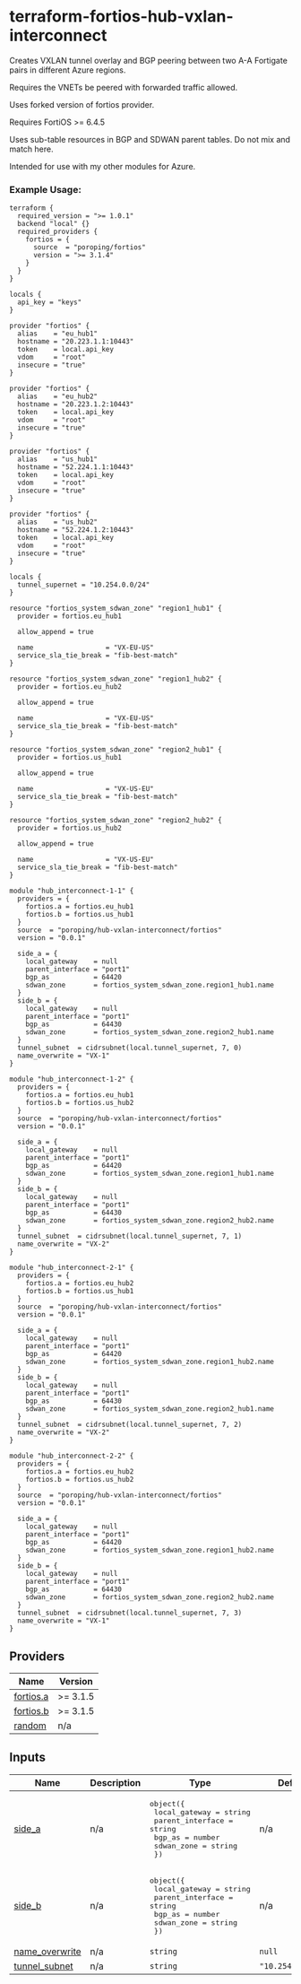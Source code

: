 <!-- BEGIN_TF_DOCS -->
# terraform-fortios-hub-vxlan-interconnect

Creates VXLAN tunnel overlay and BGP peering between two A-A Fortigate pairs in different Azure regions.

Requires the VNETs be peered with forwarded traffic allowed.

Uses forked version of fortios provider.

Requires FortiOS >= 6.4.5

Uses sub-table resources in BGP and SDWAN parent tables. Do not mix and match here.

Intended for use with my other modules for Azure.

### Example Usage:
```hcl
terraform {
  required_version = ">= 1.0.1"
  backend "local" {}
  required_providers {
    fortios = {
      source  = "poroping/fortios"
      version = ">= 3.1.4"
    }
  }
}

locals { 
  api_key = "keys" 
}

provider "fortios" {
  alias    = "eu_hub1"
  hostname = "20.223.1.1:10443"
  token    = local.api_key
  vdom     = "root"
  insecure = "true"
}

provider "fortios" {
  alias    = "eu_hub2"
  hostname = "20.223.1.2:10443"
  token    = local.api_key
  vdom     = "root"
  insecure = "true"
}

provider "fortios" {
  alias    = "us_hub1"
  hostname = "52.224.1.1:10443"
  token    = local.api_key
  vdom     = "root"
  insecure = "true"
}

provider "fortios" {
  alias    = "us_hub2"
  hostname = "52.224.1.2:10443"
  token    = local.api_key
  vdom     = "root"
  insecure = "true"
}

locals {
  tunnel_supernet = "10.254.0.0/24"
}

resource "fortios_system_sdwan_zone" "region1_hub1" {
  provider = fortios.eu_hub1

  allow_append = true

  name                  = "VX-EU-US"
  service_sla_tie_break = "fib-best-match"
}

resource "fortios_system_sdwan_zone" "region1_hub2" {
  provider = fortios.eu_hub2

  allow_append = true

  name                  = "VX-EU-US"
  service_sla_tie_break = "fib-best-match"
}

resource "fortios_system_sdwan_zone" "region2_hub1" {
  provider = fortios.us_hub1

  allow_append = true

  name                  = "VX-US-EU"
  service_sla_tie_break = "fib-best-match"
}

resource "fortios_system_sdwan_zone" "region2_hub2" {
  provider = fortios.us_hub2

  allow_append = true

  name                  = "VX-US-EU"
  service_sla_tie_break = "fib-best-match"
}

module "hub_interconnect-1-1" {
  providers = {
    fortios.a = fortios.eu_hub1
    fortios.b = fortios.us_hub1
  }
  source  = "poroping/hub-vxlan-interconnect/fortios"
  version = "0.0.1"

  side_a = {
    local_gateway    = null
    parent_interface = "port1"
    bgp_as           = 64420
    sdwan_zone       = fortios_system_sdwan_zone.region1_hub1.name
  }
  side_b = {
    local_gateway    = null
    parent_interface = "port1"
    bgp_as           = 64430
    sdwan_zone       = fortios_system_sdwan_zone.region2_hub1.name
  }
  tunnel_subnet  = cidrsubnet(local.tunnel_supernet, 7, 0)
  name_overwrite = "VX-1"
}

module "hub_interconnect-1-2" {
  providers = {
    fortios.a = fortios.eu_hub1
    fortios.b = fortios.us_hub2
  }
  source  = "poroping/hub-vxlan-interconnect/fortios"
  version = "0.0.1"

  side_a = {
    local_gateway    = null
    parent_interface = "port1"
    bgp_as           = 64420
    sdwan_zone       = fortios_system_sdwan_zone.region1_hub1.name
  }
  side_b = {
    local_gateway    = null
    parent_interface = "port1"
    bgp_as           = 64430
    sdwan_zone       = fortios_system_sdwan_zone.region2_hub2.name
  }
  tunnel_subnet  = cidrsubnet(local.tunnel_supernet, 7, 1)
  name_overwrite = "VX-2"
}

module "hub_interconnect-2-1" {
  providers = {
    fortios.a = fortios.eu_hub2
    fortios.b = fortios.us_hub1
  }
  source  = "poroping/hub-vxlan-interconnect/fortios"
  version = "0.0.1"

  side_a = {
    local_gateway    = null
    parent_interface = "port1"
    bgp_as           = 64420
    sdwan_zone       = fortios_system_sdwan_zone.region1_hub2.name
  }
  side_b = {
    local_gateway    = null
    parent_interface = "port1"
    bgp_as           = 64430
    sdwan_zone       = fortios_system_sdwan_zone.region2_hub1.name
  }
  tunnel_subnet  = cidrsubnet(local.tunnel_supernet, 7, 2)
  name_overwrite = "VX-2"
}

module "hub_interconnect-2-2" {
  providers = {
    fortios.a = fortios.eu_hub2
    fortios.b = fortios.us_hub2
  }
  source  = "poroping/hub-vxlan-interconnect/fortios"
  version = "0.0.1"

  side_a = {
    local_gateway    = null
    parent_interface = "port1"
    bgp_as           = 64420
    sdwan_zone       = fortios_system_sdwan_zone.region1_hub2.name
  }
  side_b = {
    local_gateway    = null
    parent_interface = "port1"
    bgp_as           = 64430
    sdwan_zone       = fortios_system_sdwan_zone.region2_hub2.name
  }
  tunnel_subnet  = cidrsubnet(local.tunnel_supernet, 7, 3)
  name_overwrite = "VX-1"
}
```

## Providers

| Name | Version |
|------|---------|
| <a name="provider_fortios.a"></a> [fortios.a](#provider\_fortios.a) | >= 3.1.5 |
| <a name="provider_fortios.b"></a> [fortios.b](#provider\_fortios.b) | >= 3.1.5 |
| <a name="provider_random"></a> [random](#provider\_random) | n/a |

## Inputs

| Name | Description | Type | Default | Required |
|------|-------------|------|---------|:--------:|
| <a name="input_side_a"></a> [side\_a](#input\_side\_a) | n/a | <pre>object({<br>    local_gateway    = string<br>    parent_interface = string<br>    bgp_as           = number<br>    sdwan_zone       = string<br>  })</pre> | n/a | yes |
| <a name="input_side_b"></a> [side\_b](#input\_side\_b) | n/a | <pre>object({<br>    local_gateway    = string<br>    parent_interface = string<br>    bgp_as           = number<br>    sdwan_zone       = string<br>  })</pre> | n/a | yes |
| <a name="input_name_overwrite"></a> [name\_overwrite](#input\_name\_overwrite) | n/a | `string` | `null` | no |
| <a name="input_tunnel_subnet"></a> [tunnel\_subnet](#input\_tunnel\_subnet) | n/a | `string` | `"10.254.0.0/31"` | no |


<!-- END_TF_DOCS -->    